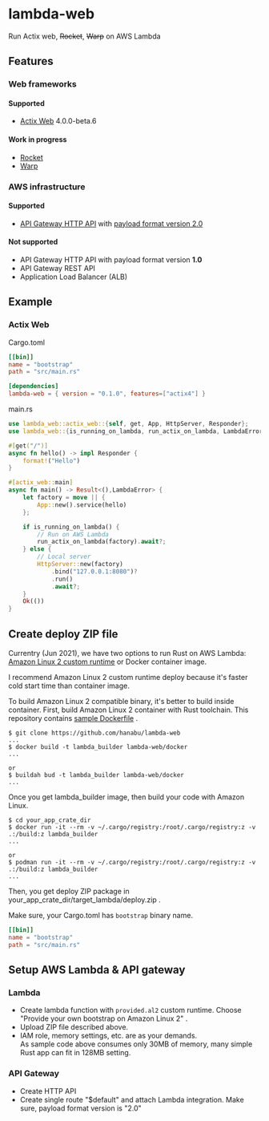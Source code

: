 # lambda-web

Run Actix web, ~~Rocket~~, ~~Warp~~ on AWS Lambda

## Features

### Web frameworks

#### Supported

* [Actix Web](https://crates.io/crates/actix-web/4.0.0-beta.6) 4.0.0-beta.6

#### Work in progress

* [Rocket](https://rocket.rs/)
* [Warp](https://github.com/seanmonstar/warp)

### AWS infrastructure

#### Supported

* [API Gateway HTTP API](https://docs.aws.amazon.com/apigateway/latest/developerguide/http-api.html) with [payload format version 2.0](https://docs.aws.amazon.com/apigateway/latest/developerguide/http-api-develop-integrations-lambda.html#2.0)

#### Not supported

* API Gateway HTTP API with payload format version **1.0**
* API Gateway REST API
* Application Load Balancer (ALB)

## Example

### Actix Web

Cargo.toml

```toml
[[bin]]
name = "bootstrap"
path = "src/main.rs"

[dependencies]
lambda-web = { version = "0.1.0", features=["actix4"] }
```

main.rs

```rust
use lambda_web::actix_web::{self, get, App, HttpServer, Responder};
use lambda_web::{is_running_on_lambda, run_actix_on_lambda, LambdaError};

#[get("/")]
async fn hello() -> impl Responder {
    format!("Hello")
}

#[actix_web::main]
async fn main() -> Result<(),LambdaError> {
    let factory = move || {
        App::new().service(hello)
    };

    if is_running_on_lambda() {
        // Run on AWS Lambda
        run_actix_on_lambda(factory).await?;
    } else {
        // Local server
        HttpServer::new(factory)
            .bind("127.0.0.1:8080")?
            .run()
            .await?;
    }
    Ok(())
}
```

## Create deploy ZIP file

Currentry (Jun 2021), we have two options to run Rust on AWS Lambda: [Amazon Linux 2 custom runtime](https://docs.aws.amazon.com/lambda/latest/dg/runtimes-custom.html) or Docker container image.

I recommend Amazon Linux 2 custom runtime deploy because it's faster cold start time than container image.

To build Amazon Linux 2 compatible binary, it's better to build inside container. First, build Amazon Linux 2 container with Rust toolchain. This repository contains [sample Dockerfile](https://github.com/hanabu/lambda-web/blob/main/docker/Dockerfile) .

```console
$ git clone https://github.com/hanabu/lambda-web
...
$ docker build -t lambda_builder lambda-web/docker
...

or
$ buildah bud -t lambda_builder lambda-web/docker
...
```

Once you get lambda_builder image, then build your code with Amazon Linux.

```console
$ cd your_app_crate_dir
$ docker run -it --rm -v ~/.cargo/registry:/root/.cargo/registry:z -v .:/build:z lambda_builder
...

or
$ podman run -it --rm -v ~/.cargo/registry:/root/.cargo/registry:z -v .:/build:z lambda_builder
...
```

Then, you get deploy ZIP package in your_app_crate_dir/target_lambda/deploy.zip .

Make sure, your Cargo.toml has `bootstrap` binary name.

```toml
[[bin]]
name = "bootstrap"
path = "src/main.rs"
```

## Setup AWS Lambda & API gateway

### Lambda

* Create lambda function with `provided.al2` custom runtime. Choose "Provide your own bootstrap on Amazon Linux 2" .
* Upload ZIP file described above.
* IAM role, memory settings, etc. are as your demands. \
  As sample code above consumes only 30MB of memory, many simple Rust app can fit in 128MB setting.

### API Gateway

* Create HTTP API
* Create single route "$default" and attach Lambda integration. Make sure, payload format version is "2.0"
